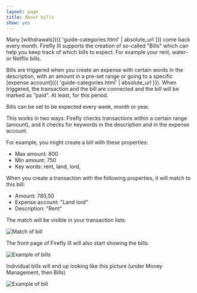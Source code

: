 ```yaml
---
layout: page
title: About bills
show: yes
---
```


Many [withdrawals]({{ 'guide-categories.html' | absolute_url }}) come back every month. Firefly III supports the creation of so-called "Bills" which can help you keep track of which bills to expect. For example your rent, water- or Netflix bills.

Bills are triggered when you create an expense with certain words in the description, with an amount in a pre-set range or going to a specific [expense account]({{ 'guide-categories.html' | absolute_url }}). When triggered, the transaction and the bill are connected and the bill will be marked as "paid". At least, for this period. 

Bills can be set to be expected every week, month or year.

This works in two ways: Firefly checks transactions within a certain range (amount), and it checks for keywords in the description and in the expense account.

For example, you might create a bill with these properties:

* Max amount: 800
* Min amount: 750
* Key words: rent, land, lord,

When you create a transaction with the following properties, it will match to this bill:

* Amount: 780,50
* Expense account: "Land lord"
* Description: "Rent"

The match will be visible in your transaction lists:

![Match of bill](https://i.nder.be/gp5upw7s/600/w)

The front page of Firefly III will also start showing the bills:

![Example of bills](https://i.nder.be/hd5r6uvb/600/w)

Individual bills will end up looking like this picture (under Money Management, then Bills)

![Example of bill](https://i.nder.be/cz8fws8m/600/w)

